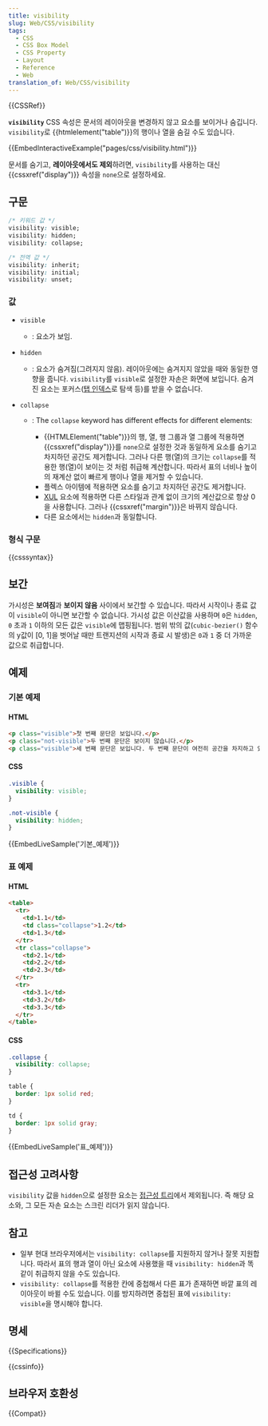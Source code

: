 ```yaml
---
title: visibility
slug: Web/CSS/visibility
tags:
  - CSS
  - CSS Box Model
  - CSS Property
  - Layout
  - Reference
  - Web
translation_of: Web/CSS/visibility
---
```


{{CSSRef}}

**`visibility`** CSS 속성은 문서의 레이아웃을 변경하지 않고 요소를 보이거나 숨깁니다. `visibility`로 {{htmlelement("table")}}의 행이나 열을 숨길 수도 있습니다.

{{EmbedInteractiveExample("pages/css/visibility.html")}}

문서를 숨기고, **레이아웃에서도 제외**하려면, `visibility`를 사용하는 대신 {{cssxref("display")}} 속성을 `none`으로 설정하세요.

## 구문

```css
/* 키워드 값 */
visibility: visible;
visibility: hidden;
visibility: collapse;

/* 전역 값 */
visibility: inherit;
visibility: initial;
visibility: unset;
```

### 값

- `visible`
  - : 요소가 보임.
- `hidden`
  - : 요소가 숨겨짐(그려지지 않음). 레이아웃에는 숨겨지지 않았을 때와 동일한 영향을 줍니다. `visibility`를 `visible`로 설정한 자손은 화면에 보입니다. 숨겨진 요소는 포커스([탭 인덱스](/ko/docs/Web/HTML/Global_attributes/tabindex)로 탐색 등)를 받을 수 없습니다.

- `collapse`

  - : The `collapse` keyword has different effects for different elements:

    - {{HTMLElement("table")}}의 행, 열, 행 그룹과 열 그룹에 적용하면 {{cssxref("display")}}를 `none`으로 설정한 것과 동일하게 요소를 숨기고 차지하던 공간도 제거합니다. 그러나 다른 행(열)의 크기는 `collapse`를 적용한 행(열)이 보이는 것 처럼 취급해 계산합니다. 따라서 표의 너비나 높이의 재계산 없이 빠르게 행이나 열을 제거할 수 있습니다.
    - 플렉스 아이템에 적용하면 요소를 숨기고 차지하던 공간도 제거합니다.
    - [XUL](/ko/docs/Mozilla/Tech/XUL) 요소에 적용하면 다른 스타일과 관계 없이 크기의 계산값으로 항상 0을 사용합니다. 그러나 {{cssxref("margin")}}은 바뀌지 않습니다.
    - 다른 요소에서는 `hidden`과 동일합니다.

### 형식 구문

{{csssyntax}}

## 보간

가시성은 **보여짐**과 **보이지 않음** 사이에서 보간할 수 있습니다. 따라서 시작이나 종료 값이 `visible`이 아니면 보간할 수 없습니다. 가시성 값은 이산값을 사용하며 `0`은 `hidden`, `0` 초과 `1` 이하의 모든 값은 `visible`에 맵핑됩니다. 범위 밖의 값(`cubic-bezier()` 함수의 y값이 \[0, 1]을 벗어날 때만 트랜지션의 시작과 종료 시 발생)은 `0`과 `1` 중 더 가까운 값으로 취급합니다.

## 예제

### 기본 예제

#### HTML

```html
<p class="visible">첫 번째 문단은 보입니다.</p>
<p class="not-visible">두 번째 문단은 보이지 않습니다.</p>
<p class="visible">세 번째 문단은 보입니다. 두 번째 문단이 여전히 공간을 차지하고 있어요.</p>
```

#### CSS

```css
.visible {
  visibility: visible;
}

.not-visible {
  visibility: hidden;
}
```

{{EmbedLiveSample('기본_예제')}}

### 표 예제

#### HTML

```html
<table>
  <tr>
    <td>1.1</td>
    <td class="collapse">1.2</td>
    <td>1.3</td>
  </tr>
  <tr class="collapse">
    <td>2.1</td>
    <td>2.2</td>
    <td>2.3</td>
  </tr>
  <tr>
    <td>3.1</td>
    <td>3.2</td>
    <td>3.3</td>
  </tr>
</table>
```

#### CSS

```css
.collapse {
  visibility: collapse;
}

table {
  border: 1px solid red;
}

td {
  border: 1px solid gray;
}
```

{{EmbedLiveSample('표_예제')}}

## 접근성 고려사항

`visibility` 값을 `hidden`으로 설정한 요소는 [접근성 트리](/ko/docs/Learn/Accessibility/What_is_accessibility#Accessibility_APIs)에서 제외됩니다. 즉 해당 요소와, 그 모든 자손 요소는 스크린 리더가 읽지 않습니다.

## 참고

- 일부 현대 브라우저에서는 `visibility: collapse`를 지원하지 않거나 잘못 지원합니다. 따라서 표의 행과 열이 아닌 요소에 사용했을 때 `visibility: hidden`과 똑같이 취급하지 않을 수도 있습니다.
- `visibility: collapse`를 적용한 칸에 중첩해서 다른 표가 존재하면 바깥 표의 레이아웃이 바뀔 수도 있습니다. 이를 방지하려면 중첩된 표에 `visibility: visible`을 명시해야 합니다.

## 명세

{{Specifications}}

{{cssinfo}}

## 브라우저 호환성

{{Compat}}
